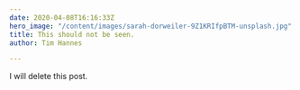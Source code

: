 ```yaml
---
date: 2020-04-08T16:16:33Z
hero_image: "/content/images/sarah-dorweiler-9Z1KRIfpBTM-unsplash.jpg"
title: This should not be seen.
author: Tim Hannes

---
```

I will delete this post.